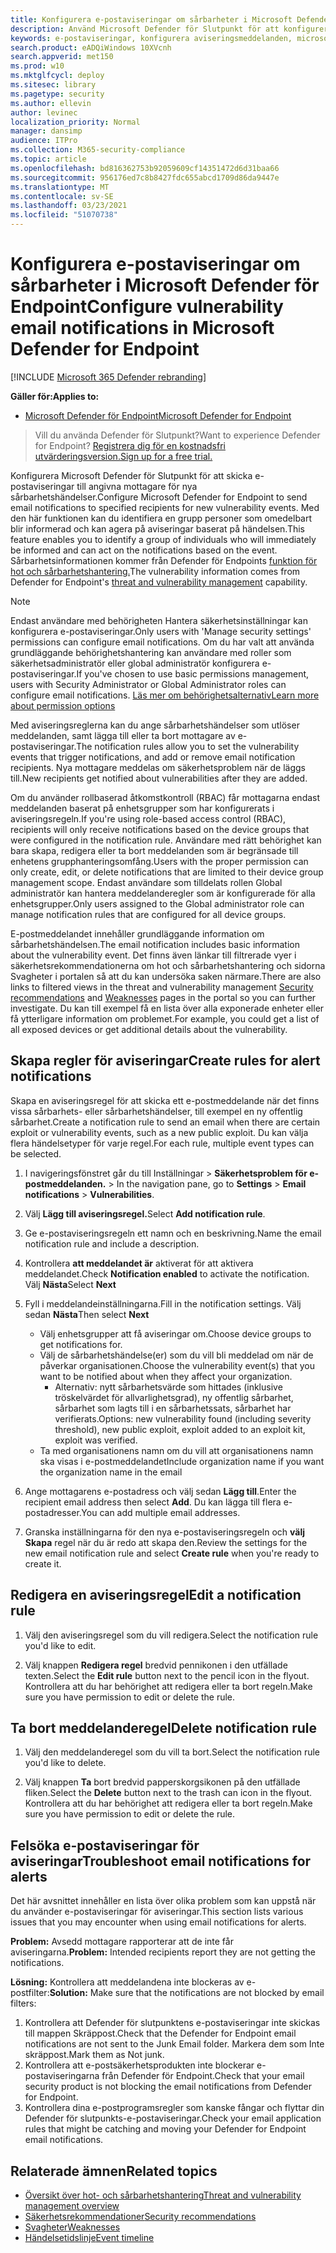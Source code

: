 ```yaml
---
title: Konfigurera e-postaviseringar om sårbarheter i Microsoft Defender för Endpoint
description: Använd Microsoft Defender för Slutpunkt för att konfigurera inställningar för e-postaviseringar för sårbarhetshändelser.
keywords: e-postaviseringar, konfigurera aviseringsmeddelanden, microsoft defender atp-meddelanden, microsoft defender atp-aviseringar, windows 10 enterprise, windows 10 education
search.product: eADQiWindows 10XVcnh
search.appverid: met150
ms.prod: w10
ms.mktglfcycl: deploy
ms.sitesec: library
ms.pagetype: security
ms.author: ellevin
author: levinec
localization_priority: Normal
manager: dansimp
audience: ITPro
ms.collection: M365-security-compliance
ms.topic: article
ms.openlocfilehash: bd816362753b92059609cf14351472d6d31baa66
ms.sourcegitcommit: 956176ed7c8b8427fdc655abcd1709d86da9447e
ms.translationtype: MT
ms.contentlocale: sv-SE
ms.lasthandoff: 03/23/2021
ms.locfileid: "51070738"
---
```

# <a name="configure-vulnerability-email-notifications-in-microsoft-defender-for-endpoint"></a><span data-ttu-id="27894-104">Konfigurera e-postaviseringar om sårbarheter i Microsoft Defender för Endpoint</span><span class="sxs-lookup"><span data-stu-id="27894-104">Configure vulnerability email notifications in Microsoft Defender for Endpoint</span></span>

[!INCLUDE [Microsoft 365 Defender rebranding](../../includes/microsoft-defender.md)]

<span data-ttu-id="27894-105">**Gäller för:**</span><span class="sxs-lookup"><span data-stu-id="27894-105">**Applies to:**</span></span>
- [<span data-ttu-id="27894-106">Microsoft Defender för Endpoint</span><span class="sxs-lookup"><span data-stu-id="27894-106">Microsoft Defender for Endpoint</span></span>](https://go.microsoft.com/fwlink/?linkid=2154037)

><span data-ttu-id="27894-107">Vill du använda Defender för Slutpunkt?</span><span class="sxs-lookup"><span data-stu-id="27894-107">Want to experience Defender for Endpoint?</span></span> [<span data-ttu-id="27894-108">Registrera dig för en kostnadsfri utvärderingsversion.</span><span class="sxs-lookup"><span data-stu-id="27894-108">Sign up for a free trial.</span></span>](https://www.microsoft.com/microsoft-365/windows/microsoft-defender-atp?ocid=docs-wdatp-emailconfig-abovefoldlink)

<span data-ttu-id="27894-109">Konfigurera Microsoft Defender för Slutpunkt för att skicka e-postaviseringar till angivna mottagare för nya sårbarhetshändelser.</span><span class="sxs-lookup"><span data-stu-id="27894-109">Configure Microsoft Defender for Endpoint to send email notifications to specified recipients for new vulnerability events.</span></span> <span data-ttu-id="27894-110">Med den här funktionen kan du identifiera en grupp personer som omedelbart blir informerad och kan agera på aviseringar baserat på händelsen.</span><span class="sxs-lookup"><span data-stu-id="27894-110">This feature enables you to identify a group of individuals who will immediately be informed and can act on the notifications based on the event.</span></span> <span data-ttu-id="27894-111">Sårbarhetsinformationen kommer från Defender för Endpoints [funktion för hot och sårbarhetshantering.](next-gen-threat-and-vuln-mgt.md)</span><span class="sxs-lookup"><span data-stu-id="27894-111">The vulnerability information comes from Defender for Endpoint's [threat and vulnerability management](next-gen-threat-and-vuln-mgt.md) capability.</span></span>

> [!NOTE]
> <span data-ttu-id="27894-112">Endast användare med behörigheten Hantera säkerhetsinställningar kan konfigurera e-postaviseringar.</span><span class="sxs-lookup"><span data-stu-id="27894-112">Only users with 'Manage security settings' permissions can configure email notifications.</span></span> <span data-ttu-id="27894-113">Om du har valt att använda grundläggande behörighetshantering kan användare med roller som säkerhetsadministratör eller global administratör konfigurera e-postaviseringar.</span><span class="sxs-lookup"><span data-stu-id="27894-113">If you've chosen to use basic permissions management, users with Security Administrator or Global Administrator roles can configure email notifications.</span></span> [<span data-ttu-id="27894-114">Läs mer om behörighetsalternativ</span><span class="sxs-lookup"><span data-stu-id="27894-114">Learn more about permission options</span></span>](user-roles.md)

<span data-ttu-id="27894-115">Med aviseringsreglerna kan du ange sårbarhetshändelser som utlöser meddelanden, samt lägga till eller ta bort mottagare av e-postaviseringar.</span><span class="sxs-lookup"><span data-stu-id="27894-115">The notification rules allow you to set the vulnerability events that trigger notifications, and add or remove email notification recipients.</span></span> <span data-ttu-id="27894-116">Nya mottagare meddelas om säkerhetsproblem när de läggs till.</span><span class="sxs-lookup"><span data-stu-id="27894-116">New recipients get notified about vulnerabilities after they are added.</span></span>

<span data-ttu-id="27894-117">Om du använder rollbaserad åtkomstkontroll (RBAC) får mottagarna endast meddelanden baserat på enhetsgrupper som har konfigurerats i aviseringsregeln.</span><span class="sxs-lookup"><span data-stu-id="27894-117">If you're using role-based access control (RBAC), recipients will only receive notifications based on the device groups that were configured in the notification rule.</span></span>
<span data-ttu-id="27894-118">Användare med rätt behörighet kan bara skapa, redigera eller ta bort meddelanden som är begränsade till enhetens grupphanteringsomfång.</span><span class="sxs-lookup"><span data-stu-id="27894-118">Users with the proper permission can only create, edit, or delete notifications that are limited to their device group management scope.</span></span> <span data-ttu-id="27894-119">Endast användare som tilldelats rollen Global administratör kan hantera meddelanderegler som är konfigurerade för alla enhetsgrupper.</span><span class="sxs-lookup"><span data-stu-id="27894-119">Only users assigned to the Global administrator role can manage notification rules that are configured for all device groups.</span></span>

<span data-ttu-id="27894-120">E-postmeddelandet innehåller grundläggande information om sårbarhetshändelsen.</span><span class="sxs-lookup"><span data-stu-id="27894-120">The email notification includes basic information about the vulnerability event.</span></span> <span data-ttu-id="27894-121">Det finns även länkar till filtrerade vyer [](tvm-security-recommendation.md) i [](tvm-weaknesses.md) säkerhetsrekommendationerna om hot och sårbarhetshantering och sidorna Svagheter i portalen så att du kan undersöka saken närmare.</span><span class="sxs-lookup"><span data-stu-id="27894-121">There are also links to filtered views in the threat and vulnerability management [Security recommendations](tvm-security-recommendation.md) and [Weaknesses](tvm-weaknesses.md) pages in the portal so you can further investigate.</span></span> <span data-ttu-id="27894-122">Du kan till exempel få en lista över alla exponerade enheter eller få ytterligare information om problemet.</span><span class="sxs-lookup"><span data-stu-id="27894-122">For example, you could get a list of all exposed devices or get additional details about the vulnerability.</span></span>

## <a name="create-rules-for-alert-notifications"></a><span data-ttu-id="27894-123">Skapa regler för aviseringar</span><span class="sxs-lookup"><span data-stu-id="27894-123">Create rules for alert notifications</span></span>

<span data-ttu-id="27894-124">Skapa en aviseringsregel för att skicka ett e-postmeddelande när det finns vissa sårbarhets- eller sårbarhetshändelser, till exempel en ny offentlig sårbarhet.</span><span class="sxs-lookup"><span data-stu-id="27894-124">Create a notification rule to send an email when there are certain exploit or vulnerability events, such as a new public exploit.</span></span> <span data-ttu-id="27894-125">Du kan välja flera händelsetyper för varje regel.</span><span class="sxs-lookup"><span data-stu-id="27894-125">For each rule, multiple event types can be selected.</span></span>

1. <span data-ttu-id="27894-126">I navigeringsfönstret går du till Inställningar  >  **Säkerhetsproblem för e-postmeddelanden.**  >  </span><span class="sxs-lookup"><span data-stu-id="27894-126">In the navigation pane, go to **Settings** > **Email notifications** > **Vulnerabilities**.</span></span>

2. <span data-ttu-id="27894-127">Välj **Lägg till aviseringsregel.**</span><span class="sxs-lookup"><span data-stu-id="27894-127">Select **Add notification rule**.</span></span>

3. <span data-ttu-id="27894-128">Ge e-postaviseringsregeln ett namn och en beskrivning.</span><span class="sxs-lookup"><span data-stu-id="27894-128">Name the email notification rule and include a description.</span></span>

4. <span data-ttu-id="27894-129">Kontrollera **att meddelandet är** aktiverat för att aktivera meddelandet.</span><span class="sxs-lookup"><span data-stu-id="27894-129">Check **Notification enabled** to activate the notification.</span></span> <span data-ttu-id="27894-130">Välj **Nästa**</span><span class="sxs-lookup"><span data-stu-id="27894-130">Select **Next**</span></span>

5. <span data-ttu-id="27894-131">Fyll i meddelandeinställningarna.</span><span class="sxs-lookup"><span data-stu-id="27894-131">Fill in the notification settings.</span></span> <span data-ttu-id="27894-132">Välj sedan **Nästa**</span><span class="sxs-lookup"><span data-stu-id="27894-132">Then select **Next**</span></span>

    - <span data-ttu-id="27894-133">Välj enhetsgrupper att få aviseringar om.</span><span class="sxs-lookup"><span data-stu-id="27894-133">Choose device groups to get notifications for.</span></span>
    - <span data-ttu-id="27894-134">Välj de sårbarhetshändelse(er) som du vill bli meddelad om när de påverkar organisationen.</span><span class="sxs-lookup"><span data-stu-id="27894-134">Choose the vulnerability event(s) that you want to be notified about when they affect your organization.</span></span>
        - <span data-ttu-id="27894-135">Alternativ: nytt sårbarhetsvärde som hittades (inklusive tröskelvärdet för allvarlighetsgrad), ny offentlig sårbarhet, sårbarhet som lagts till i en sårbarhetssats, sårbarhet har verifierats.</span><span class="sxs-lookup"><span data-stu-id="27894-135">Options: new vulnerability found (including severity threshold), new public exploit, exploit added to an exploit kit, exploit was verified.</span></span>
    - <span data-ttu-id="27894-136">Ta med organisationens namn om du vill att organisationens namn ska visas i e-postmeddelandet</span><span class="sxs-lookup"><span data-stu-id="27894-136">Include organization name if you want the organization name in the email</span></span>

6. <span data-ttu-id="27894-137">Ange mottagarens e-postadress och välj sedan **Lägg till**.</span><span class="sxs-lookup"><span data-stu-id="27894-137">Enter the recipient email address then select **Add**.</span></span> <span data-ttu-id="27894-138">Du kan lägga till flera e-postadresser.</span><span class="sxs-lookup"><span data-stu-id="27894-138">You can add multiple email addresses.</span></span>

7. <span data-ttu-id="27894-139">Granska inställningarna för den nya e-postaviseringsregeln och **välj Skapa** regel när du är redo att skapa den.</span><span class="sxs-lookup"><span data-stu-id="27894-139">Review the settings for the new email notification rule and select **Create rule** when you're ready to create it.</span></span>

## <a name="edit-a-notification-rule"></a><span data-ttu-id="27894-140">Redigera en aviseringsregel</span><span class="sxs-lookup"><span data-stu-id="27894-140">Edit a notification rule</span></span>

1. <span data-ttu-id="27894-141">Välj den aviseringsregel som du vill redigera.</span><span class="sxs-lookup"><span data-stu-id="27894-141">Select the notification rule you'd like to edit.</span></span>

2. <span data-ttu-id="27894-142">Välj knappen **Redigera regel** bredvid pennikonen i den utfällade texten.</span><span class="sxs-lookup"><span data-stu-id="27894-142">Select the **Edit rule** button next to the pencil icon in the flyout.</span></span> <span data-ttu-id="27894-143">Kontrollera att du har behörighet att redigera eller ta bort regeln.</span><span class="sxs-lookup"><span data-stu-id="27894-143">Make sure you have permission to edit or delete the rule.</span></span>

## <a name="delete-notification-rule"></a><span data-ttu-id="27894-144">Ta bort meddelanderegel</span><span class="sxs-lookup"><span data-stu-id="27894-144">Delete notification rule</span></span>

1. <span data-ttu-id="27894-145">Välj den meddelanderegel som du vill ta bort.</span><span class="sxs-lookup"><span data-stu-id="27894-145">Select the notification rule you'd like to delete.</span></span>

2. <span data-ttu-id="27894-146">Välj knappen **Ta** bort bredvid papperskorgsikonen på den utfällade fliken.</span><span class="sxs-lookup"><span data-stu-id="27894-146">Select the **Delete** button next to the trash can icon in the flyout.</span></span> <span data-ttu-id="27894-147">Kontrollera att du har behörighet att redigera eller ta bort regeln.</span><span class="sxs-lookup"><span data-stu-id="27894-147">Make sure you have permission to edit or delete the rule.</span></span>

## <a name="troubleshoot-email-notifications-for-alerts"></a><span data-ttu-id="27894-148">Felsöka e-postaviseringar för aviseringar</span><span class="sxs-lookup"><span data-stu-id="27894-148">Troubleshoot email notifications for alerts</span></span>

<span data-ttu-id="27894-149">Det här avsnittet innehåller en lista över olika problem som kan uppstå när du använder e-postaviseringar för aviseringar.</span><span class="sxs-lookup"><span data-stu-id="27894-149">This section lists various issues that you may encounter when using email notifications for alerts.</span></span>

<span data-ttu-id="27894-150">**Problem:** Avsedd mottagare rapporterar att de inte får aviseringarna.</span><span class="sxs-lookup"><span data-stu-id="27894-150">**Problem:** Intended recipients report they are not getting the notifications.</span></span>

<span data-ttu-id="27894-151">**Lösning:** Kontrollera att meddelandena inte blockeras av e-postfilter:</span><span class="sxs-lookup"><span data-stu-id="27894-151">**Solution:** Make sure that the notifications are not blocked by email filters:</span></span>

1. <span data-ttu-id="27894-152">Kontrollera att Defender för slutpunktens e-postaviseringar inte skickas till mappen Skräppost.</span><span class="sxs-lookup"><span data-stu-id="27894-152">Check that the Defender for Endpoint email notifications are not sent to the Junk Email folder.</span></span> <span data-ttu-id="27894-153">Markera dem som Inte skräppost.</span><span class="sxs-lookup"><span data-stu-id="27894-153">Mark them as Not junk.</span></span>
2. <span data-ttu-id="27894-154">Kontrollera att e-postsäkerhetsprodukten inte blockerar e-postaviseringarna från Defender för Endpoint.</span><span class="sxs-lookup"><span data-stu-id="27894-154">Check that your email security product is not blocking the email notifications from Defender for Endpoint.</span></span>
3. <span data-ttu-id="27894-155">Kontrollera dina e-postprogramsregler som kanske fångar och flyttar din Defender för slutpunkts-e-postaviseringar.</span><span class="sxs-lookup"><span data-stu-id="27894-155">Check your email application rules that might be catching and moving your Defender for Endpoint email notifications.</span></span>

## <a name="related-topics"></a><span data-ttu-id="27894-156">Relaterade ämnen</span><span class="sxs-lookup"><span data-stu-id="27894-156">Related topics</span></span>

- [<span data-ttu-id="27894-157">Översikt över hot- och sårbarhetshantering</span><span class="sxs-lookup"><span data-stu-id="27894-157">Threat and vulnerability management overview</span></span>](next-gen-threat-and-vuln-mgt.md)
- [<span data-ttu-id="27894-158">Säkerhetsrekommendationer</span><span class="sxs-lookup"><span data-stu-id="27894-158">Security recommendations</span></span>](tvm-security-recommendation.md)
- [<span data-ttu-id="27894-159">Svagheter</span><span class="sxs-lookup"><span data-stu-id="27894-159">Weaknesses</span></span>](tvm-weaknesses.md)
- [<span data-ttu-id="27894-160">Händelsetidslinje</span><span class="sxs-lookup"><span data-stu-id="27894-160">Event timeline</span></span>](threat-and-vuln-mgt-event-timeline.md)
